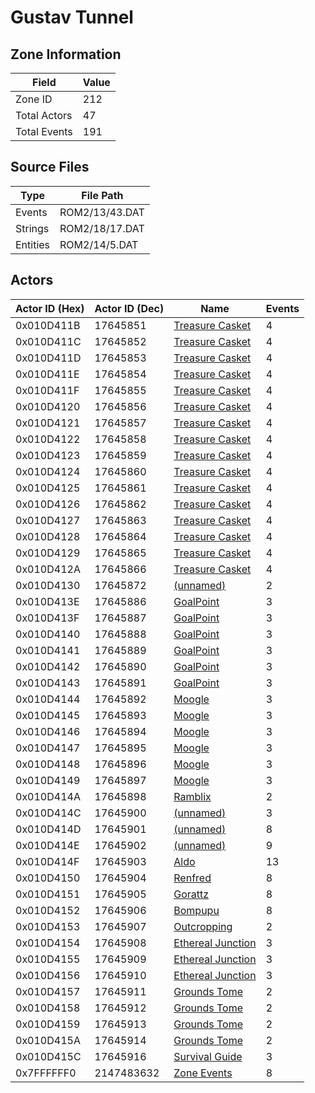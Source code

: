 # Gustav Tunnel

## Zone Information

| Field        |   Value |
|--------------|---------|
| Zone ID      |     212 |
| Total Actors |      47 |
| Total Events |     191 |

## Source Files

| Type     | File Path      |
|----------|----------------|
| Events   | ROM2/13/43.DAT |
| Strings  | ROM2/18/17.DAT |
| Entities | ROM2/14/5.DAT  |

## Actors

| Actor ID (Hex)   |   Actor ID (Dec) | Name                                                         |   Events |
|------------------|------------------|--------------------------------------------------------------|----------|
| 0x010D411B       |         17645851 | [Treasure Casket](./17645851%20-%20Treasure%20Casket.md)     |        4 |
| 0x010D411C       |         17645852 | [Treasure Casket](./17645852%20-%20Treasure%20Casket.md)     |        4 |
| 0x010D411D       |         17645853 | [Treasure Casket](./17645853%20-%20Treasure%20Casket.md)     |        4 |
| 0x010D411E       |         17645854 | [Treasure Casket](./17645854%20-%20Treasure%20Casket.md)     |        4 |
| 0x010D411F       |         17645855 | [Treasure Casket](./17645855%20-%20Treasure%20Casket.md)     |        4 |
| 0x010D4120       |         17645856 | [Treasure Casket](./17645856%20-%20Treasure%20Casket.md)     |        4 |
| 0x010D4121       |         17645857 | [Treasure Casket](./17645857%20-%20Treasure%20Casket.md)     |        4 |
| 0x010D4122       |         17645858 | [Treasure Casket](./17645858%20-%20Treasure%20Casket.md)     |        4 |
| 0x010D4123       |         17645859 | [Treasure Casket](./17645859%20-%20Treasure%20Casket.md)     |        4 |
| 0x010D4124       |         17645860 | [Treasure Casket](./17645860%20-%20Treasure%20Casket.md)     |        4 |
| 0x010D4125       |         17645861 | [Treasure Casket](./17645861%20-%20Treasure%20Casket.md)     |        4 |
| 0x010D4126       |         17645862 | [Treasure Casket](./17645862%20-%20Treasure%20Casket.md)     |        4 |
| 0x010D4127       |         17645863 | [Treasure Casket](./17645863%20-%20Treasure%20Casket.md)     |        4 |
| 0x010D4128       |         17645864 | [Treasure Casket](./17645864%20-%20Treasure%20Casket.md)     |        4 |
| 0x010D4129       |         17645865 | [Treasure Casket](./17645865%20-%20Treasure%20Casket.md)     |        4 |
| 0x010D412A       |         17645866 | [Treasure Casket](./17645866%20-%20Treasure%20Casket.md)     |        4 |
| 0x010D4130       |         17645872 | [(unnamed)](./17645872.md)                                   |        2 |
| 0x010D413E       |         17645886 | [GoalPoint](./17645886%20-%20GoalPoint.md)                   |        3 |
| 0x010D413F       |         17645887 | [GoalPoint](./17645887%20-%20GoalPoint.md)                   |        3 |
| 0x010D4140       |         17645888 | [GoalPoint](./17645888%20-%20GoalPoint.md)                   |        3 |
| 0x010D4141       |         17645889 | [GoalPoint](./17645889%20-%20GoalPoint.md)                   |        3 |
| 0x010D4142       |         17645890 | [GoalPoint](./17645890%20-%20GoalPoint.md)                   |        3 |
| 0x010D4143       |         17645891 | [GoalPoint](./17645891%20-%20GoalPoint.md)                   |        3 |
| 0x010D4144       |         17645892 | [Moogle](./17645892%20-%20Moogle.md)                         |        3 |
| 0x010D4145       |         17645893 | [Moogle](./17645893%20-%20Moogle.md)                         |        3 |
| 0x010D4146       |         17645894 | [Moogle](./17645894%20-%20Moogle.md)                         |        3 |
| 0x010D4147       |         17645895 | [Moogle](./17645895%20-%20Moogle.md)                         |        3 |
| 0x010D4148       |         17645896 | [Moogle](./17645896%20-%20Moogle.md)                         |        3 |
| 0x010D4149       |         17645897 | [Moogle](./17645897%20-%20Moogle.md)                         |        3 |
| 0x010D414A       |         17645898 | [Ramblix](./17645898%20-%20Ramblix.md)                       |        2 |
| 0x010D414C       |         17645900 | [(unnamed)](./17645900.md)                                   |        3 |
| 0x010D414D       |         17645901 | [(unnamed)](./17645901.md)                                   |        8 |
| 0x010D414E       |         17645902 | [(unnamed)](./17645902.md)                                   |        9 |
| 0x010D414F       |         17645903 | [Aldo](./17645903%20-%20Aldo.md)                             |       13 |
| 0x010D4150       |         17645904 | [Renfred](./17645904%20-%20Renfred.md)                       |        8 |
| 0x010D4151       |         17645905 | [Gorattz](./17645905%20-%20Gorattz.md)                       |        8 |
| 0x010D4152       |         17645906 | [Bompupu](./17645906%20-%20Bompupu.md)                       |        8 |
| 0x010D4153       |         17645907 | [Outcropping](./17645907%20-%20Outcropping.md)               |        2 |
| 0x010D4154       |         17645908 | [Ethereal Junction](./17645908%20-%20Ethereal%20Junction.md) |        3 |
| 0x010D4155       |         17645909 | [Ethereal Junction](./17645909%20-%20Ethereal%20Junction.md) |        3 |
| 0x010D4156       |         17645910 | [Ethereal Junction](./17645910%20-%20Ethereal%20Junction.md) |        3 |
| 0x010D4157       |         17645911 | [Grounds Tome](./17645911%20-%20Grounds%20Tome.md)           |        2 |
| 0x010D4158       |         17645912 | [Grounds Tome](./17645912%20-%20Grounds%20Tome.md)           |        2 |
| 0x010D4159       |         17645913 | [Grounds Tome](./17645913%20-%20Grounds%20Tome.md)           |        2 |
| 0x010D415A       |         17645914 | [Grounds Tome](./17645914%20-%20Grounds%20Tome.md)           |        2 |
| 0x010D415C       |         17645916 | [Survival Guide](./17645916%20-%20Survival%20Guide.md)       |        3 |
| 0x7FFFFFF0       |       2147483632 | [Zone Events](./Zone%20Events.md)                            |        8 |